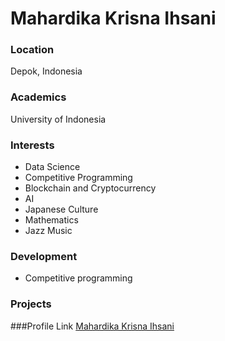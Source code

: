 # Mahardika Krisna Ihsani

### Location

Depok, Indonesia

### Academics

University of Indonesia

### Interests
- Data Science
- Competitive Programming
- Blockchain and Cryptocurrency
- AI
- Japanese Culture 
- Mathematics
- Jazz Music

### Development
- Competitive programming

### Projects

###Profile Link
[Mahardika Krisna Ihsani](https://github.com/codefire53)